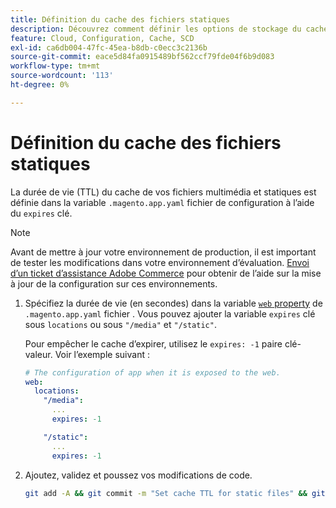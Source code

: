 ```yaml
---
title: Définition du cache des fichiers statiques
description: Découvrez comment définir les options de stockage du cache dans le [!DNL Commerce] fichier de configuration de l’application.
feature: Cloud, Configuration, Cache, SCD
exl-id: ca6db004-47fc-45ea-b8db-c0ecc3c2136b
source-git-commit: eace5d84fa0915489bf562ccf79fde04f6b9d083
workflow-type: tm+mt
source-wordcount: '113'
ht-degree: 0%

---
```


# Définition du cache des fichiers statiques

La durée de vie (TTL) du cache de vos fichiers multimédia et statiques est définie dans la variable `.magento.app.yaml` fichier de configuration à l’aide du `expires` clé.

>[!NOTE]
>
>Avant de mettre à jour votre environnement de production, il est important de tester les modifications dans votre environnement d’évaluation. [Envoi d’un ticket d’assistance Adobe Commerce](https://experienceleague.adobe.com/docs/commerce-knowledge-base/kb/help-center-guide/magento-help-center-user-guide.html#submit-ticket) pour obtenir de l’aide sur la mise à jour de la configuration sur ces environnements.

1. Spécifiez la durée de vie (en secondes) dans la variable [`web` property](web-property.md) de `.magento.app.yaml` fichier . Vous pouvez ajouter la variable `expires` clé sous `locations` ou sous `"/media"` et `"/static"`.

   Pour empêcher le cache d’expirer, utilisez le `expires: -1` paire clé-valeur. Voir l’exemple suivant :

   ```yaml
   # The configuration of app when it is exposed to the web.
   web:
     locations:
       "/media":
         ...
         expires: -1
   
       "/static":
         ...
         expires: -1
   ```

1. Ajoutez, validez et poussez vos modifications de code.

   ```bash
   git add -A && git commit -m "Set cache TTL for static files" && git push origin <branch-name>
   ```
